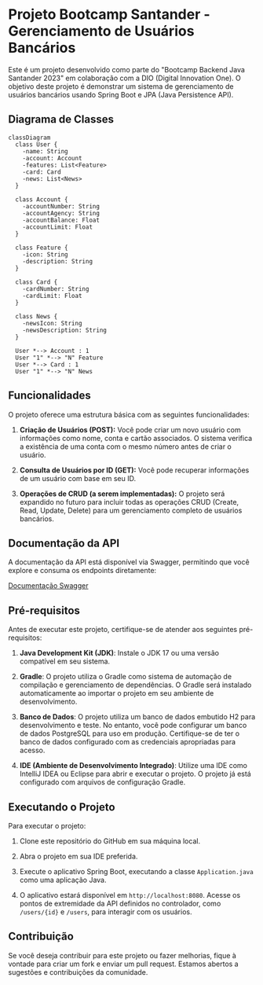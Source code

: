 # Projeto Bootcamp Santander - Gerenciamento de Usuários Bancários

Este é um projeto desenvolvido como parte do "Bootcamp Backend Java Santander 2023" em colaboração com a DIO (Digital Innovation One). O objetivo deste projeto é demonstrar um sistema de gerenciamento de usuários bancários usando Spring Boot e JPA (Java Persistence API).

## Diagrama de Classes 
```mermaid
classDiagram
  class User {
    -name: String
    -account: Account
    -features: List<Feature>
    -card: Card
    -news: List<News>
  }

  class Account {
    -accountNumber: String
    -accountAgency: String
    -accountBalance: Float
    -accountLimit: Float
  }

  class Feature {
    -icon: String
    -description: String
  }

  class Card {
    -cardNumber: String
    -cardLimit: Float
  }

  class News {
    -newsIcon: String
    -newsDescription: String
  }

  User *--> Account : 1
  User "1" *--> "N" Feature 
  User *--> Card : 1
  User "1" *--> "N" News 
```
## Funcionalidades

O projeto oferece uma estrutura básica com as seguintes funcionalidades:

1. **Criação de Usuários (POST):** Você pode criar um novo usuário com informações como nome, conta e cartão associados. O sistema verifica a existência de uma conta com o mesmo número antes de criar o usuário.

2. **Consulta de Usuários por ID (GET):** Você pode recuperar informações de um usuário com base em seu ID.

3. **Operações de CRUD (a serem implementadas):** O projeto será expandido no futuro para incluir todas as operações CRUD (Create, Read, Update, Delete) para um gerenciamento completo de usuários bancários.

## Documentação da API

A documentação da API está disponível via Swagger, permitindo que você explore e consuma os endpoints diretamente:

[Documentação Swagger](https://bootcamp-santander-api-restful-production.up.railway.app/swagger-ui/index.html)

## Pré-requisitos

Antes de executar este projeto, certifique-se de atender aos seguintes pré-requisitos:

1. **Java Development Kit (JDK)**: Instale o JDK 17 ou uma versão compatível em seu sistema.

2. **Gradle**: O projeto utiliza o Gradle como sistema de automação de compilação e gerenciamento de dependências. O Gradle será instalado automaticamente ao importar o projeto em seu ambiente de desenvolvimento.

3. **Banco de Dados**: O projeto utiliza um banco de dados embutido H2 para desenvolvimento e teste. No entanto, você pode configurar um banco de dados PostgreSQL para uso em produção. Certifique-se de ter o banco de dados configurado com as credenciais apropriadas para acesso.

4. **IDE (Ambiente de Desenvolvimento Integrado)**: Utilize uma IDE como IntelliJ IDEA ou Eclipse para abrir e executar o projeto. O projeto já está configurado com arquivos de configuração Gradle.

## Executando o Projeto

Para executar o projeto:

1. Clone este repositório do GitHub em sua máquina local.

2. Abra o projeto em sua IDE preferida.

3. Execute o aplicativo Spring Boot, executando a classe `Application.java` como uma aplicação Java.

4. O aplicativo estará disponível em `http://localhost:8080`. Acesse os pontos de extremidade da API definidos no controlador, como `/users/{id}` e `/users`, para interagir com os usuários.

## Contribuição

Se você deseja contribuir para este projeto ou fazer melhorias, fique à vontade para criar um fork e enviar um pull request. Estamos abertos a sugestões e contribuições da comunidade.







```
